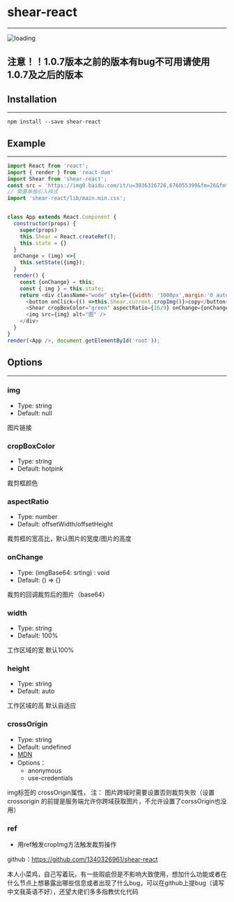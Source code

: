 # shear-react
---
![loading](https://raw.githubusercontent.com/1340326961/shear-react/main/example/src/shearImg.gif)

## 注意！！1.0.7版本之前的版本有bug不可用请使用1.0.7及之后的版本
## Installation
***
```
npm install --save shear-react
```
## Example
***
```javascript
import React from 'react';
import { render } from 'react-dom'
import Shear from 'shear-react';
const src = 'https://img0.baidu.com/it/u=3036316726,676055399&fm=26&fmt=auto&gp=0.jpg';
// 需要单独引入样式
import 'shear-react/lib/main.min.css';


class App extends React.Component {
  constructor(props) {
    super(props)
    this.Shear = React.createRef();
    this.state = {}
  }
  onChange = (img) =>{
    this.setState({img});
  }
  render() {
    const {onChange} = this;
    const { img } = this.state;
    return <div className="wode" style={{width: '1000px',margin:'0 auto'}}>
      <button onClick={() =>this.Shear.current.cropImg()}>copy</button>
      <Shear cropBoxColor="green" aspectRatio={16/9} onChange={onChange} ref={this.Shear} width={1000} img={src} crossOrigin="anonymous"/>
      <img src={img} alt="图" />
    </div>
  }
}
render(<App />, document.getElementById('root'));
```

## Options
***
### img

 - Type: string
 - Default: null

图片链接

### cropBoxColor
 - Type: string
 - Default: hotpink

裁剪框颜色
### aspectRatio
 - Type: number
 - Default: offsetWidth/offsetHeight

裁剪框的宽高比，默认图片的宽度/图片的高度

### onChange
 - Type: (imgBase64: srting) : void
 - Default: () => {}

裁剪的回调裁剪后的图片（base64）
### width
 - Type: string
 - Default: 100%

工作区域的宽 默认100%
### height
 - Type: string
 - Default: auto

工作区域的高 默认自适应
### crossOrigin
 - Type: string
 - Default: undefined
 - [MDN](https://developer.mozilla.org/en-US/docs/Web/API/HTMLImageElement/crossOrigin)
 - Options：
    - anonymous
     - use-credentials

img标签的 crossOrigin属性，
注： 图片跨域时需要设置否则裁剪失败（设置crossorigin 的前提是服务端允许你跨域获取图片，不允许设置了corssOrigin也没用）
### ref

 - 用ref触发cropImg方法触发裁剪操作




github：https://github.com/1340326961/shear-react

本人小菜鸡，自己写着玩，有一些瑕疵但是不影响大致使用，想加什么功能或者在什么节点上想暴露出哪些信息或者出现了什么bug，可以在github上提bug（请写中文我英语不好），还望大佬们多多指教优化代码
